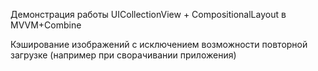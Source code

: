 Демонстрация работы UICollectionView + CompositionalLayout в MVVM+Combine

Кэширование изображений с исключением возможности повторной загрузке (например при сворачивании приложения)
